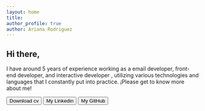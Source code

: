 ```yaml
---
layout: home
title:
author_profile: true
author: Ariana Rodriguez
---
```




## Hi there,
I have around 5 years of experience working as a email developer, front-end developer, and interactive developer , utilizing various technologies and languages that I constantly put into practice.
¡Please get to know more about me!
<!-- [**My Work**](/mywork) or [**My Writing**](/mywriting)  -->

<div class="container_btns">
    <button>Download cv</button>
    <button>My Linkedin</button>
    <button>My GitHub</button>
</div>